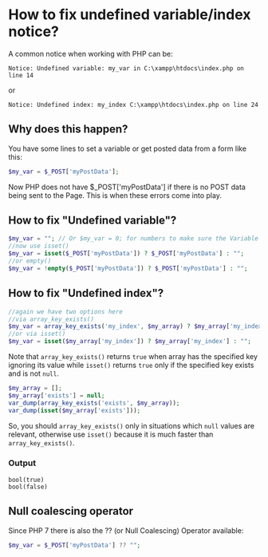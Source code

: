 # How to fix undefined variable/index notice?

A common notice when working with PHP can be:

```
Notice: Undefined variable: my_var in C:\xampp\htdocs\index.php on line 14
```

or

```
Notice: Undefined index: my_index C:\xampp\htdocs\index.php on line 24
```

## Why does this happen?

You have some lines to set a variable or get posted data from a form like this:

```php
$my_var = $_POST['myPostData'];
```

Now PHP does not have $\_POST['myPostData'] if there is no POST data being sent
to the Page. This is when these errors come into play.

## How to fix "Undefined variable"?

```php
$my_var = ""; // Or $my_var = 0; for numbers to make sure the Variable is initialised
//now use isset()
$my_var = isset($_POST['myPostData']) ? $_POST['myPostData'] : "";
//or empty()
$my_var = !empty($_POST['myPostData']) ? $_POST['myPostData'] : "";
```

## How to fix "Undefined index"?

```php
//again we have two options here
//via array_key_exists()
$my_var = array_key_exists('my_index', $my_array) ? $my_array['my_index'] : "";
//or via isset()
$my_var = isset($my_array['my_index']) ? $my_array['my_index'] : "";
```

Note that `array_key_exists()` returns `true` when array has the specified key ignoring its value
while `isset()` returns `true` only if the specified key exists and is not `null`.

```php
$my_array = [];
$my_array['exists'] = null;
var_dump(array_key_exists('exists', $my_array));
var_dump(isset($my_array['exists']));
```

So, you should `array_key_exists()` only in situations which `null` values are relevant,
otherwise use `isset()` because it is much faster than `array_key_exists()`.

### Output
```
bool(true)
bool(false)
```

## Null coalescing operator

Since PHP 7 there is also the ?? (or Null Coalescing) Operator available:

```php
$my_var = $_POST['myPostData'] ?? "";
```

